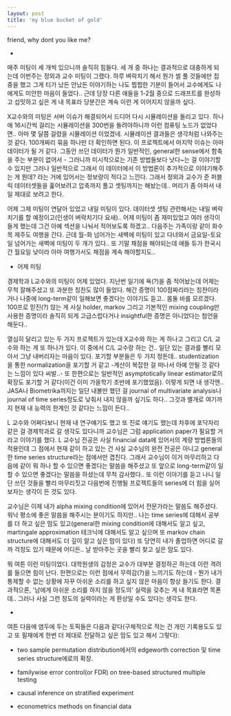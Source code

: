 ```yaml
---
layout: post
title: 'my blue bucket of gold'
---
```


friend, why dont you like me?

-

매주 미팅이 세 개씩 있으니까 솔직히 힘들다. 세 개 중 하나는 결과적으로 대충하게 되는데 이번주는 정외과 교수 미팅이 그랬다. 하루 벼락치기 해서 뭔가 썰 풀 것들에만 집중을 했고 그게 티가 났든 안났든 이야기하는 나도 찝찝한 기분이 들어서 교수에게도 나에게도 미안한 마음이 들었다.. 근데 당장 다른 애들을 1-2월 중으로 드래프트를 완성하고 섭밋하고 싶은 게 내 목표라 당분간은 계속 이런 게 이어지지 않을까 싶다.

X교수와의 미팅은 서버 이슈가 해결되어서 드디어 다시 시뮬레이션을 돌리고 있다. 하나에 16시간씩 걸리는 시뮬레이션을 300번을 돌려야하니까 이런 컴퓨팅 노드가 없었다면.. 아마 몇 달쯤 걸렸을 시뮬레이션 이었겠네. 시뮬레이션 결과들은 생각처럼 나와주는 것 같다. 100개짜리 묶음 하나만 더 확인하면 된다. 이 프로젝트에서 마지막 이슈는 아마 데이터가 될 거 같다. 그동안 쓰던 데이터가 뭔가 일반적인, general한 sense에서 함축을 주는 부분이 없어서 - 그러니까 미시적으로는 기존 방법들보다 낫다~는 걸 이야기할 수 있지만 그러나 일반적으로 그래서 이 데이터에서 이 방법론이 추가적으로 이야기해주는 게 뭔데? 라는 거에 있어서는 정보량이 적다고 느낀다. 그래서 정외과 교수가 준 퍼블릭 데이터셋들을 훑어보려고 압축까지 풀고 셋팅까지는 해놨는데.. 머리가 좀 아파서 내일 제대로 보려고 한다. 

어제 그제 미팅이 연달아 있었고 내일 미팅이 있다. 데이터셋 셋팅 관련해서는 내일 벼락치기를 할 예정이고(인생이 벼락치기다 요새).. 어제 미팅이 좀 재미있었고 여러 생각이 들게 했는데 그건 아예 섹션을 나눠서 적어보도록 하겠고.. 다음주는 가족이랑 같이 화수목 제주도 여행을 간다. 근데 월-화 넘어가는 새벽에 미팅이 있고 다녀와서 금요일-토요일 넘어가는 새벽에 미팅이 두 개가 있다.. 또 기말 채점을 해야되는데 애들 듀가 한국시간 월요일 낮이라 아마 여행가서도 채점을 계속 해야할지도.. 

- 어제 미팅

경제학과 L교수와의 미팅이 어제 있었다. 지난번 일기에 욕(?)을 좀 적어놨는데 어제는 무척 잘해주셨고 또 과분한 칭찬도 많이 들었다. 해간 증명이 100점짜리라는 칭찬이라거나 나중에 long-term같이 일해보면 좋겠다는 이야기도 듣고.. 몸둘 바를 모르겠다. 100프로 믿진(?) 않는 게 사실 holder, markov 그리고 기본적인 mixing coupling만 사용한 증명이라 솔직히 되게 고급스럽다거나 insightful한 증명은 아니었다는 첨언을 해둔다..

열심히 달리고 있는 두 가지 프로젝트가 있는데 X교수와 하는 게 하나고 그리고 C/L 교수와 하는 게 또 하나가 있다. 이 중에서 C/L 교수랑 하는 건.. 일단 있는 결과를 빨리 모아서 그냥 내버리자는 마음이 있다. 포기할 부분들은 두 가지 정돈데.. studentization을 통한 normalization을 포기할 거 같고 -계산이 복잡한 걸 떠나서 아예 안될 것 같다는 느낌이 있다 씨발..- 또 한편으로는 일반적인 asymptotically linear estimator로의 확장도 포기할 거 같다(이건 이미 가을학기 초반에 포기했었음). 이렇게 되면 내 생각엔.. JASA나 Biometrika까지는 일단 내볼만 했던 걸 journal of multivariate analysis나 journal of time series정도로 낮춰서 내지 않을까 싶기도 하다.. 그것과 별개로 여기까지 현재 내 능력의 한계인 것 같다는 느낌이 든다..

L 교수와 어쩌다보니 현재 내 연구얘기도 했고 또 진로 얘기도 했는데 차후에 포닥자리같은 걸 경제학과로 갈 생각도 있다니까 교수님은 그럼 application paper가 필요할 거라고 이야기를 했다. L 교수님 전공은 사실 financial data에 있어서의 계량 방법론들의 적용인데 그 점에서 현재 같이 하고 있는 건 사실 교수님의 완전 전공은 아니고 general한 time series structure라는 점에서만 겹친다. 그래서 교수님이 이거 마무리하고 다음에 같이 뭐 하나 할 수 있으면 좋겠다는 말씀을 해주셨고 또 앞으로 long-term같이 일할 수 있으면 좋겠다는 말씀을 하셨는데 무척 감사했다.. 또 이런 이야기를 듣고 나니 일단 쓰던 것들을 빨리 마무리짓고 다음번에 진행될 프로젝트들의 series에 더 힘을 실어보자는 생각이 든 것도 있다.

교수님은 이제 내가 alpha mixing condition에 있어서 전문가라는 말씀도 해주셨다. 워낙 평소에 좋은 말씀을 해주시는 분이기도 하지만.. 나는 time series에 대해서 공부를 더 하고 싶은 맘도 있고(general한 mixing condition에 대해서도 알고 싶고, martingale approximation 테크닉에 대해서도 알고 싶으며 또 markov chain structure에 대해서도 더 깊이 알고 싶은 맘이 있다) 또 당연히 내가 졸업하면 어디로 갈까 걱정도 있기 때문에 어디든.. 날 받아주는 곳을 빨리 찾고 싶은 맘도 있다. 

뭐 여튼 이런 미팅이었다. 대학원생의 감정은 교수가 대부분 결정하곤 하는데 이런 격려를 들으면 힘이 난다. 한편으로는 이런 점에서 무력감(?)을 느끼기도 하는데 - 뭔가 내가 통제할 수 없는 상황에 자꾸 아쉬운 소리를 하고 싶지 않은 마음이 항상 들기도 한다. 결과적으론, '남에게 아쉬운 소리를 하지 않을 정도의' 실력을 갖추는 게 내 목표라면 목푠데.. 그러나 사실 그런 정도의 실력이라는 게 환상일 수도 있다는 생각도 한다. 

-

여튼 다음에 염두에 두는 토픽들은 다음과 같다(구체적으로 적는 건 개인 기록용도도 있고 또 필재에게 한번 더 제대로 전달하고 싶은 맘도 있고 해서 그렇다):

* two sample permutation distribution에서의 edgeworth correction 및 time series structure에로의 확장.

* familywise error control(or FDR) on tree-based structured multiple testing 

* causal inference on stratified experiment

* econometrics methods on financial data

